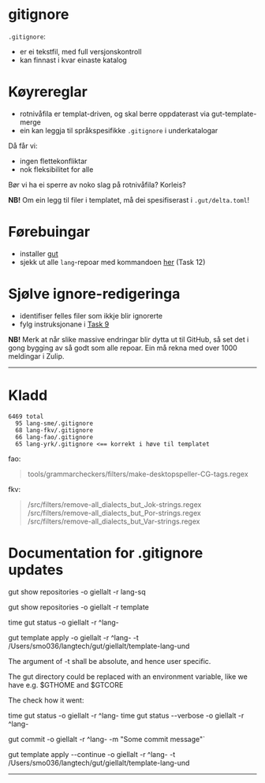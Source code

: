 # gitignore

`.gitignore`:

- er ei tekstfil, med full versjonskontroll
- kan finnast i kvar einaste katalog

# Køyrereglar

- rotnivåfila er templat-driven, og skal berre oppdaterast via gut-template-merge
- ein kan leggja til språkspesifikke `.gitignore` i underkatalogar

Då får vi:
- ingen flettekonfliktar
- nok fleksibilitet for alle

Bør vi ha ei sperre av noko slag på rotnivåfila? Korleis?

**NB!** Om ein legg til filer i templatet, må dei spesifiserast i `.gut/delta.toml`!

# Førebuingar

- installer [gut](https://github.com/divvun/gut)
- sjekk ut alle `lang`-repoar med kommandoen [her](https://github.com/divvun/giellalt-svn2git/blob/master/doc/GutUsageExamples.md) (Task 12)

# Sjølve ignore-redigeringa

- identifiser felles filer som ikkje blir ignorerte
- fylg instruksjonane i [Task 9](https://github.com/divvun/giellalt-svn2git/blob/master/doc/GutUsageExamples.md)

**NB!** Merk at når slike massive endringar blir dytta ut til GitHub, så set det i gong bygging av så godt som alle repoar. Ein må rekna med over 1000 meldingar i Zulip.





----

# Kladd

    6469 total
      95 lang-sme/.gitignore
      68 lang-fkv/.gitignore
      66 lang-fao/.gitignore
      65 lang-yrk/.gitignore <== korrekt i høve til templatet




fao:
> tools/grammarcheckers/filters/make-desktopspeller-CG-tags.regex

fkv:
> /src/filters/remove-all_dialects_but_Jok-strings.regex
> /src/filters/remove-all_dialects_but_Por-strings.regex
> /src/filters/remove-all_dialects_but_Var-strings.regex

# Documentation for .gitignore updates

gut show repositories -o giellalt -r lang-sq

gut show repositories -o giellalt -r template

time gut status -o giellalt -r ^lang-

gut template apply -o giellalt -r ^lang- -t /Users/smo036/langtech/gut/giellalt/template-lang-und

The argument of -t shall be absolute, and hence user specific.

The gut directory could be replaced with an environment variable, like we have e.g. $GTHOME and $GTCORE

The check how it went:

time gut status -o giellalt -r ^lang-
time gut status --verbose -o giellalt -r ^lang-

gut commit  -o giellalt -r ^lang- -m "Some commit message"`

gut template apply --continue -o giellalt -r ^lang- -t /Users/smo036/langtech/gut/giellalt/template-lang-und



-----




